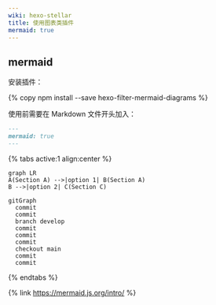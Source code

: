 ```yaml
---
wiki: hexo-stellar
title: 使用图表类插件
mermaid: true
---
```


## mermaid

安装插件：

{% copy npm install --save hexo-filter-mermaid-diagrams %}

使用前需要在 Markdown 文件开头加入：

```md _posts/xxx.md
---
mermaid: true
---
```

{% tabs active:1 align:center %}

<!-- tab 演示效果 -->

```mermaid
graph LR
A(Section A) -->|option 1| B(Section A)
B -->|option 2| C(Section C)
```

```mermaid
gitGraph
  commit
  commit
  branch develop
  commit
  commit
  commit
  checkout main
  commit
  commit
```

<!-- tab 代码示例 -->

<script src="https://gist.github.xaox.cc/weekdaycare/f7769263a4df46b2d75e32684f4ae873.js"></script>

{% endtabs %}

{% link https://mermaid.js.org/intro/ %}
